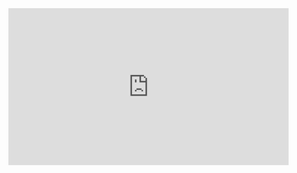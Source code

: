 

<iframe width="560" height="315" src="https://www.youtube.com/embed/-quoOYnweKw" title="YouTube video player" frameborder="0" allow="accelerometer; autoplay; clipboard-write; encrypted-media; gyroscope; picture-in-picture" allowfullscreen></iframe>
